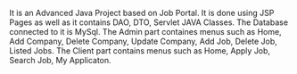 It is an Advanced Java Project based on Job Portal. It is done using JSP Pages as well as it contains DAO, DTO, Servlet JAVA Classes. The Database connected to it is MySql. The Admin part containes menus such as Home, Add Company, Delete Company, Update Company, Add Job, Delete Job, Listed Jobs. The Client part contains menus such as Home, Apply Job, Search Job, My Applicaton.
